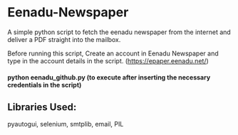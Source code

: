 # Eenadu-Newspaper
A simple python script to fetch the eenadu newspaper from the internet and deliver a PDF straight into the mailbox.

Before running this script, Create an account in Eenadu Newspaper and type in the account details in the script. (https://epaper.eenadu.net/)

#### python eenadu_github.py (to execute after inserting the necessary credentials in the script)

## Libraries Used:

pyautogui, selenium, smtplib, email, PIL

